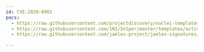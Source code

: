 ```yaml
---
id: CVE-2020-8982
pocs:
  - https://raw.githubusercontent.com/projectdiscovery/nuclei-templates/master/cves/2020/CVE-2020-8982.yaml
  - https://raw.githubusercontent.com/1N3/Sn1per/master/templates/active/CVE-2020-8982_-_Citrix_ShareFile_StorageZones_Unauthenticated_Arbitrary_File_Read.sh
  - https://raw.githubusercontent.com/jaeles-project/jaeles-signatures/master/cves/citrix-sharefile-path-traversal-cve-2020-8982.yaml

---
```

